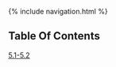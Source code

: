 {% include navigation.html %}

## Table Of Contents 
[5.1-5.2](https://krishnadevl.github.io/AlgorithmsCS3/content/5.1_5.2)
